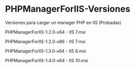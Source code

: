 # PHPManagerForIIS-Versiones

Versiones para cargar un manager PHP en IIS (Probadas)

PHPManagerForIIS-1.2.0-x64 - IIS 7.msi

PHPManagerForIIS-1.2.0-x86 - IIS 7.msi

PHPManagerForIIS-1.3.0-x64 - IIS 8.msi

PHPManagerForIIS-1.4.0-x64 - IIS 10.msi
